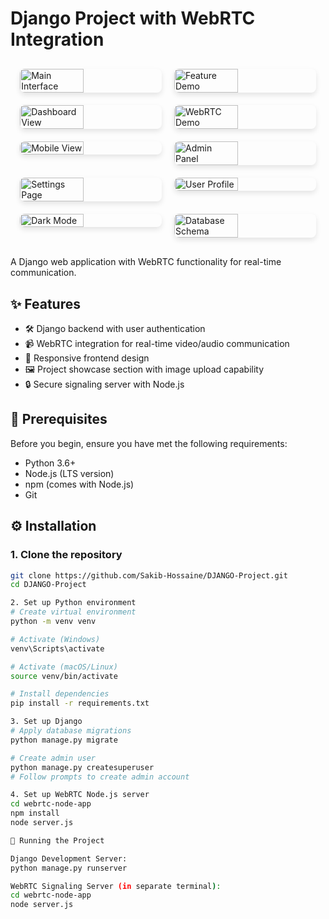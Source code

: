# Django Project with WebRTC Integration

<div style="display: flex; flex-wrap: wrap; gap: 20px; justify-content: center; margin: 30px 0;">
  <img src="https://github.com/user-attachments/assets/e69926e4-b83a-487f-8290-383e5735132a" alt="Main Interface" style="width: 45%; border-radius: 8px; box-shadow: 0 4px 8px rgba(0,0,0,0.1);">
  <img src="https://github.com/user-attachments/assets/65990c29-2614-46fb-852b-879e3539fd55" alt="Feature Demo" style="width: 45%; border-radius: 8px; box-shadow: 0 4px 8px rgba(0,0,0,0.1);">
  <img src="https://github.com/user-attachments/assets/492f21d2-37b7-4976-9220-f665c14bf7de" alt="Dashboard View" style="width: 45%; border-radius: 8px; box-shadow: 0 4px 8px rgba(0,0,0,0.1);">
  <img src="https://github.com/user-attachments/assets/036f6b0b-1805-4cb6-8ca2-3a58957435c5" alt="WebRTC Demo" style="width: 45%; border-radius: 8px; box-shadow: 0 4px 8px rgba(0,0,0,0.1);">
  <img src="https://github.com/user-attachments/assets/84af8000-b319-4612-91fb-781b13aa01cc" alt="Mobile View" style="width: 45%; border-radius: 8px; box-shadow: 0 4px 8px rgba(0,0,0,0.1);">
  <img src="https://github.com/user-attachments/assets/977e9f15-0abd-4c7a-8474-107b3c3bfcdc" alt="Admin Panel" style="width: 45%; border-radius: 8px; box-shadow: 0 4px 8px rgba(0,0,0,0.1);">
  <img src="https://github.com/user-attachments/assets/3f01b333-c78a-48fa-a4f9-cbe9398b32f3" alt="Settings Page" style="width: 45%; border-radius: 8px; box-shadow: 0 4px 8px rgba(0,0,0,0.1);">
  <img src="https://github.com/user-attachments/assets/0701ff74-9429-4fae-b084-b289e031c812" alt="User Profile" style="width: 45%; border-radius: 8px; box-shadow: 0 4px 8px rgba(0,0,0,0.1);">
  <img src="https://github.com/user-attachments/assets/acf4619f-5286-464b-8235-947e70b8c07f" alt="Dark Mode" style="width: 45%; border-radius: 8px; box-shadow: 0 4px 8px rgba(0,0,0,0.1);">
  <img src="https://github.com/user-attachments/assets/55fa8017-e109-4c25-8e97-3509ba50c4d3" alt="Database Schema" style="width: 45%; border-radius: 8px; box-shadow: 0 4px 8px rgba(0,0,0,0.1);">
</div>
A Django web application with WebRTC functionality for real-time communication.

## ✨ Features

- 🛠 Django backend with user authentication
- 📹 WebRTC integration for real-time video/audio communication
- 📱 Responsive frontend design
- 🖼 Project showcase section with image upload capability
- 🔒 Secure signaling server with Node.js

## 🚀 Prerequisites

Before you begin, ensure you have met the following requirements:
- Python 3.6+
- Node.js (LTS version)
- npm (comes with Node.js)
- Git

## ⚙️ Installation

### 1. Clone the repository
```bash
git clone https://github.com/Sakib-Hossaine/DJANGO-Project.git
cd DJANGO-Project

2. Set up Python environment
# Create virtual environment
python -m venv venv

# Activate (Windows)
venv\Scripts\activate

# Activate (macOS/Linux) 
source venv/bin/activate

# Install dependencies
pip install -r requirements.txt

3. Set up Django
# Apply database migrations
python manage.py migrate

# Create admin user
python manage.py createsuperuser
# Follow prompts to create admin account

4. Set up WebRTC Node.js server
cd webrtc-node-app
npm install
node server.js

🏃 Running the Project

Django Development Server:
python manage.py runserver

WebRTC Signaling Server (in separate terminal):
cd webrtc-node-app
node server.js
